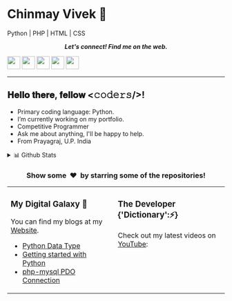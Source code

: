 # Chinmay Vivek 👋

<!--
**CHINMAYVIVEK/chinmayvivek** is a ✨ _special_ ✨ repository because its `README.md` (this file) appears on your GitHub profile.

Here are some ideas to get you started:

- 🔭 I’m currently working on ...
- 🌱 I’m currently learning ...
- 👯 I’m looking to collaborate on ...
- 🤔 I’m looking for help with ...
- 💬 Ask me about ...
- 📫 How to reach me: ...
- 😄 Pronouns: ...
- ⚡ Fun fact: ...
-->
Python | PHP | HTML | CSS

<p align="center">
  <b><i>Let's connect! Find me on the web.</i></b>

[<img height="30" src ="https://img.shields.io/badge/twitter-%231DA1F2.svg?&style=for-the-badge&logo=twitter&logoColor=white" />][twitter]
[<img height="30" src ="https://img.shields.io/badge/Youtube-%23E4405F.svg?&style=for-the-badge&logo=Youtube&logoColor=white">][Youtube] 
[<img height="30" src ="https://img.shields.io/badge/linkedin-blue.svg?&style=for-the-badge&logo=linkedin&logoColor=white" />][LinkedIn]
[<img height="30" src ="https://img.shields.io/badge/Facebook-036be4.svg?&style=for-the-badge&logo=facebook&logoColor=white">][Facebook]
[<img height="30" src ="https://img.shields.io/badge/-Hackerrank-2EC866?style=for-the-badge&logo=HackerRank&logoColor=white"/>][Hackerrank]
<br />
<hr />


<h2> 𝐇𝐞𝐥𝐥𝐨 𝐭𝐡𝐞𝐫𝐞, 𝐟𝐞𝐥𝐥𝐨𝐰 <𝚌𝚘𝚍𝚎𝚛𝚜/>!</h2>
<!-- Namaste 🙏 -->
 
 
* Primary coding language: Python.
* I’m currently working on my portfolio.
* Competitive Programmer
* Ask me about anything, I'll be happy to help.
* From Prayagraj, U.P. India

<table><tr><td valign="top" width="33%">

### My Digital Galaxy 🔭
You can find my blogs at my [Website](https://chinmayvivek.wordpress.com).
- [Python Data Type](https://chinmayvivek.wordpress.com/2020/09/26/2-python-data-types/)
- [Getting started with Python](https://chinmayvivek.wordpress.com/2020/09/25/1-getting-started-with-python/)
- [php-mysql PDO Connection](https://chinmayvivek.wordpress.com/2017/03/23/php-mysql-pdo-connection/)

</td>
<td valign="top" width="34%">

### The Developer {'Dictionary':⚡}
Check out my latest videos on [YouTube](https://www.youtube.com/c/ChinmayVivekk):

</td>

 <details>
<summary>📊 Github Stats</summary>

<p align="center"> <img src="https://github-readme-stats.vercel.app/api?username=chinmayvivek&show_icons=true&theme=gotham" alt="Chinmay Vivek | Stats" />

</details>

 
<h3 align="center">Show some &nbsp;❤️&nbsp; by starring some of the repositories!</h3>

[twitter]: https://twitter.com/chinmayvivek
[youtube]: https://www.youtube.com/c/ChinmayVivekk
[linkedin]: https://www.linkedin.com/in/chinmayvivek/
[Facebook]: https://www.facebook.com/chinmayvivek
[Hackerrank]: https://www.hackerrank.com/chinmayvivek

